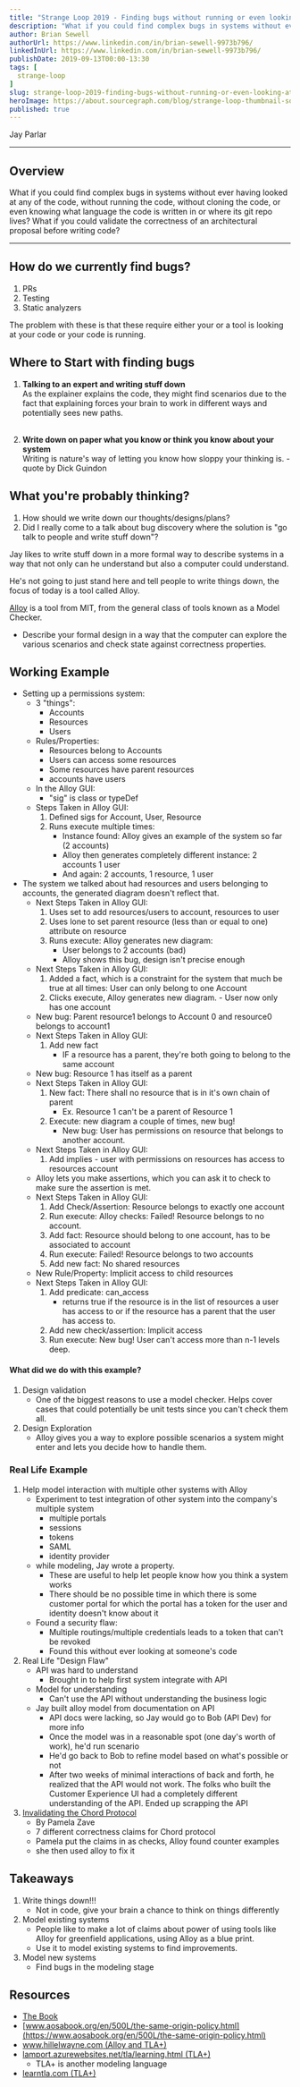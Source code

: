 ```yaml
---
title: "Strange Loop 2019 - Finding bugs without running or even looking at code"
description: "What if you could find complex bugs in systems without ever having looked at any of the code, without running the code, without cloning the code, or even knowing what language the code is written in or where its git repo lives? What if you could validate the correctness of an architectural proposal before writing code?"
author: Brian Sewell
authorUrl: https://www.linkedin.com/in/brian-sewell-9973b796/
linkedInUrl: https://www.linkedin.com/in/brian-sewell-9973b796/
publishDate: 2019-09-13T00:00-13:30
tags: [
  strange-loop
]
slug: strange-loop-2019-finding-bugs-without-running-or-even-looking-at-code
heroImage: https://about.sourcegraph.com/blog/strange-loop-thumbnail-square-v2.jpg
published: true
---
```


<div className="container p-0 liveblog-presenters">
  <div className="row m-0">
      <p className=" mr-12 m-0">
        <span className="liveblog-presenters__name">Jay Parlar</span>
        <a href="https://twitter.com/parlar" target="_blank" title="Twitter"><i className="fa fa-twitter pr-2"></i></a>
        <a href="https://github.com/parlarjb" target="_blank" title="GitHub"><i className="fa fa-github pr-2"></i></a>
        <a href="http://parlar.ca" target="_blank" title="Speaker's site"><i className="fa fa-globe pr-2"></i></a>
      </p>
  </div>
</div>

---

## Overview

What if you could find complex bugs in systems without ever having looked at any of the code, without running the code, without cloning the code, or even knowing what language the code is written in or where its git repo lives? What if you could validate the correctness of an architectural proposal before writing code?

---

## How do we currently find bugs?

1. PRs
2. Testing
3. Static analyzers

The problem with these is that these require either your or a tool is looking at your code or your code is running.

## Where to Start with finding bugs

1. **Talking to an expert and writing stuff down**<br/>
As the explainer explains the code, they might find scenarios due to the fact that explaining forces your brain to work in different ways and potentially sees new paths.<br/><br/>

2. **Write down on paper what you know or think you know about your system**<br/>
Writing is nature's way of letting you know how sloppy your thinking is. - quote by Dick Guindon

## What you're probably thinking?

1. How should we write down our thoughts/designs/plans?
2. Did I really come to a talk about bug discovery where the solution is "go talk to people and write stuff down"?

Jay likes to write stuff down in a more formal way to describe systems in a way that not only can he understand but also a computer could understand.

He's not going to just stand here and tell people to write things down, the focus of today
is a tool called Alloy.

[Alloy](http://alloy.lcs.mit.edu/alloy/) is a tool from MIT, from the general class of tools known as a Model Checker.
  
- Describe your formal design in a way that the computer can explore the various scenarios and check state against correctness properties.

## Working Example

- Setting up a permissions system:
    - 3 "things":
        - Accounts
        - Resources
        - Users
    - Rules/Properties:
        - Resources belong to Accounts
        - Users can access some resources
        - Some resources have parent resources
        - accounts have users
    - In the Alloy GUI:
        - "sig" is class or typeDef
    - Steps Taken in Alloy GUI:
      1. Defined sigs for Account, User, Resource
      2. Runs execute multiple times:
          - Instance found: Alloy gives an example of the system so far (2 accounts)
          - Alloy then generates completely different instance: 2 accounts 1 user
          - And again: 2 accounts, 1 resource, 1 user
- The system we talked about had resources and users belonging to accounts, the generated diagram doesn't reflect that.
    - Next Steps Taken in Alloy GUI:
        1. Uses set to add resources/users to account, resources to user
        2. Uses lone to set parent resource (less than or equal to one) attribute on resource
        3. Runs execute: Alloy generates new diagram:
            - User belongs to 2 accounts (bad)
            - Alloy shows this bug, design isn't precise enough
    - Next Steps Taken in Alloy GUI:
        1. Added a fact, which is a constraint for the system that much be true at all times: User can only belong to one Account
        2. Clicks execute, Alloy generates new diagram.
          - User now only has one account
    - New bug: Parent resource1 belongs to Account 0 and resource0 belongs to account1
    - Next Steps Taken in Alloy GUI:
        1. Add new fact
            - IF a resource has a parent, they're both going to belong to the same account
    - New bug: Resource 1 has itself as a parent
    - Next Steps Taken in Alloy GUI:
        1. New fact: There shall no resource that is in it's own chain of parent
            - Ex. Resource 1 can't be a parent of Resource 1
        2. Execute: new diagram a couple of times, new bug!
            - New bug: User has permissions on resource that belongs to another account.
    - Next Steps Taken in Alloy GUI:
        1. Add implies
          -  user with permissions on resources has access to resources account
    - Alloy lets you make assertions, which you can ask it to check to make sure the assertion is met.
    - Next Steps Taken in Alloy GUI:
        1. Add Check/Assertion: Resource belongs to exactly one account
        2. Run execute: Alloy checks: Failed! Resource belongs to no account.
        3. Add fact: Resource should belong to one account, has to be associated to account
        4. Run execute: Failed! Resource belongs to two accounts
        5. Add new fact: No shared resources
    - New Rule/Property: Implicit access to child resources
    - Next Steps Taken in Alloy GUI:
        1. Add predicate: can_access
            - returns true if the resource is in the list of resources a user has access to or if the resource has a parent that the user has access to.
        2. Add new check/assertion: Implicit access
        3. Run execute: New bug! User can't access more than n-1 levels deep.

#### What did we do with this example?

1. Design validation
    - One of the biggest reasons to use a model checker. Helps cover cases that could potentially be unit tests since you can't check them all.
2. Design Exploration
    - Alloy gives you a way to explore possible scenarios a system might enter and lets you decide how to handle them.

### Real Life Example

1. Help model interaction with multiple other systems with Alloy
    - Experiment to test integration of other system into the company's multiple system
        - multiple portals
        - sessions
        - tokens
        - SAML
        - identity provider
    - while modeling, Jay wrote a property.
        - These are useful to help let people know how you think a system works
        - There should be no possible time in which there is some customer portal for which the portal has a token for the user and identity doesn't know about it
    - Found a security flaw:
        - Multiple routings/multiple credentials leads to a token that can't be revoked
        - Found this without ever looking at someone's code
2. Real Life "Design Flaw"
    - API was hard to understand
        - Brought in to help first system integrate with API
    - Model for understanding
        - Can't use the API without understanding the business logic
    - Jay built alloy model from documentation on API
        - API docs were lacking, so Jay would go to Bob (API Dev) for more info
        - Once the model was in a reasonable spot (one day's worth of work), he'd run scenario
        - He'd go back to Bob to refine model based on what's possible or not
        - After two weeks of minimal interactions of back and forth, he realized that the API would not work. The folks who built the Customer Experience UI had a completely different understanding of the API. Ended up scrapping the API
3. [Invalidating the Chord Protocol](http://www.pamelazave.com/chord.html)
    - By Pamela Zave
    - 7 different correctness claims for Chord protocol
    - Pamela put the claims in as checks, Alloy found counter examples
    - she then used alloy to fix it

## Takeaways

1. Write things down!!!
    - Not in code, give your brain a chance to think on things differently
2. Model existing systems
    - People like to make a lot of claims about power of using tools like Alloy for greenfield applications, using Alloy as a blue print.
    - Use it to model existing systems to find improvements.
3. Model new systems
    - Find bugs in the modeling stage

## Resources

- [The Book](https://alloytools.org/book.html)
- [www.aosabook.org/en/500L/the-same-origin-policy.html](https://www.aosabook.org/en/500L/the-same-origin-policy.html)
- [www.hillelwayne.com (Alloy and TLA+)](https://www.hillelwayne.com)
- [lamport.azurewebsites.net/tla/learning.html (TLA+)](https://lamport.azurewebsites.net/tla/learning.html)
    - TLA+ is another modeling language
- [learntla.com (TLA+)](https://learntla.com)
